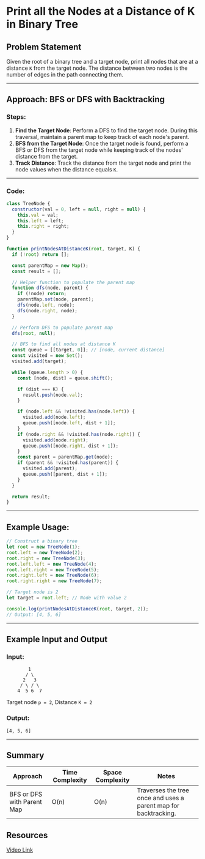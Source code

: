 # Print all the Nodes at a Distance of K in Binary Tree

## Problem Statement

Given the root of a binary tree and a target node, print all nodes that are at a distance `K` from the target node. The distance between two nodes is the number of edges in the path connecting them.

---

## Approach: BFS or DFS with Backtracking

### Steps:

1. **Find the Target Node**: Perform a DFS to find the target node. During this traversal, maintain a parent map to keep track of each node's parent.
2. **BFS from the Target Node**: Once the target node is found, perform a BFS or DFS from the target node while keeping track of the nodes' distance from the target.
3. **Track Distance**: Track the distance from the target node and print the node values when the distance equals `K`.

---

### Code:

```javascript
class TreeNode {
  constructor(val = 0, left = null, right = null) {
    this.val = val;
    this.left = left;
    this.right = right;
  }
}

function printNodesAtDistanceK(root, target, K) {
  if (!root) return [];

  const parentMap = new Map();
  const result = [];

  // Helper function to populate the parent map
  function dfs(node, parent) {
    if (!node) return;
    parentMap.set(node, parent);
    dfs(node.left, node);
    dfs(node.right, node);
  }

  // Perform DFS to populate parent map
  dfs(root, null);

  // BFS to find all nodes at distance K
  const queue = [[target, 0]]; // [node, current distance]
  const visited = new Set();
  visited.add(target);

  while (queue.length > 0) {
    const [node, dist] = queue.shift();

    if (dist === K) {
      result.push(node.val);
    }

    if (node.left && !visited.has(node.left)) {
      visited.add(node.left);
      queue.push([node.left, dist + 1]);
    }
    if (node.right && !visited.has(node.right)) {
      visited.add(node.right);
      queue.push([node.right, dist + 1]);
    }
    const parent = parentMap.get(node);
    if (parent && !visited.has(parent)) {
      visited.add(parent);
      queue.push([parent, dist + 1]);
    }
  }

  return result;
}
```

---

## Example Usage:

```javascript
// Construct a binary tree
let root = new TreeNode(1);
root.left = new TreeNode(2);
root.right = new TreeNode(3);
root.left.left = new TreeNode(4);
root.left.right = new TreeNode(5);
root.right.left = new TreeNode(6);
root.right.right = new TreeNode(7);

// Target node is 2
let target = root.left; // Node with value 2

console.log(printNodesAtDistanceK(root, target, 2));
// Output: [4, 5, 6]
```

---

## Example Input and Output

### Input:

```
        1
       / \
      2   3
     / \ / \
    4  5 6  7
```

Target node `p = 2`, Distance `K = 2`

### Output:

```text
[4, 5, 6]
```

---

## Summary

| Approach                   | Time Complexity | Space Complexity | Notes                                                           |
| -------------------------- | --------------- | ---------------- | --------------------------------------------------------------- |
| BFS or DFS with Parent Map | O(n)            | O(n)             | Traverses the tree once and uses a parent map for backtracking. |

## Resources

[Video Link](https://www.youtube.com/watch?v=i9ORlEy6EsI&list=PLgUwDviBIf0q8Hkd7bK2Bpryj2xVJk8Vk&index=31&ab_channel=takeUforward)
